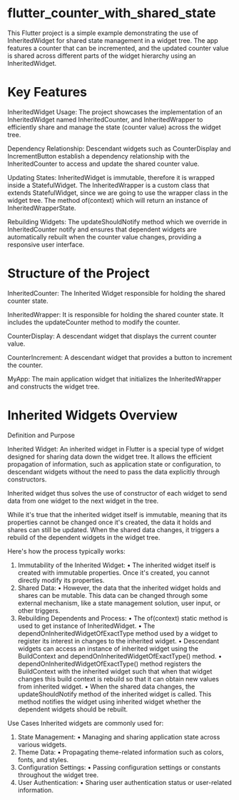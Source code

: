 # flutter_counter_with_shared_state
 This Flutter project is a simple example demonstrating the use of InheritedWidget for shared state management in a widget tree. The app features a counter that can be incremented, and the updated counter value is shared across different parts of the widget hierarchy using an InheritedWidget.

# Key Features
InheritedWidget Usage: The project showcases the implementation of an InheritedWidget named InheritedCounter, and InheritedWrapper to efficiently share and manage the state (counter value) across the widget tree.

Dependency Relationship: Descendant widgets such as CounterDisplay and IncrementButton establish a dependency relationship with the InheritedCounter to access and update the shared counter value.

Updating States: InheritedWidget is immutable, therefore it is wrapped inside a StatefulWidget. The InheritedWrapper is a custom class that extends StatefulWidget, since we are going to use the wrapper class in the widget tree. The method of(context) which will return an instance of InheritedWrapperState.

Rebuilding Widgets: The updateShouldNotify method which we override in InheritedCounter notify and ensures that dependent widgets are automatically rebuilt when the counter value changes, providing a responsive user interface.

# Structure of the Project
InheritedCounter: The Inherited Widget responsible for holding the shared counter state. 

InheritedWrapper: It is responsible for holding the shared counter state.  It includes the updateCounter method to modify the counter.

CounterDisplay: A descendant widget that displays the current counter value.

CounterIncrement: A descendant widget that provides a button to increment the counter.

MyApp: The main application widget that initializes the InheritedWrapper and constructs the widget tree.

# Inherited Widgets Overview
Definition and Purpose

Inherited Widget:
An inherited widget in Flutter is a special type of widget designed for sharing data down the widget tree. It allows the efficient propagation of information, such as application state or configuration, to descendant widgets without the need to pass the data explicitly through constructors.

Inherited widget thus solves the use of constructor of each widget to send data from one widget to the next widget in the tree.


While it's true that the inherited widget itself is immutable, meaning that its properties cannot be changed once it's created, the data it holds and shares can still be updated. When the shared data changes, it triggers a rebuild of the dependent widgets in the widget tree.

Here's how the process typically works:
1.	Immutability of the Inherited Widget:
•	The inherited widget itself is created with immutable properties. Once it's created, you cannot directly modify its properties.
2.	Shared Data:
•	However, the data that the inherited widget holds and shares can be mutable. This data can be changed through some external mechanism, like a state management solution, user input, or other triggers.
3.	Rebuilding Dependents and Process:
•	The of(context) static method is used to get instance of InheritedWidget.
•	The dependOnInheritedWidgetOfExactType method used by a widget to register its interest in changes to the inherited widget. 
•	Descendant widgets can access an instance of inherited widget using the BuildContext and dependOnInheritedWidgetOfExactType<T>() method.
•	dependOnInheritedWidgetOfExactType<T>() method registers the BuildContext with the inherited widget such that when that widget changes this build context is rebuild so that it can obtain new values from inherited widget. 
•	When the shared data changes, the updateShouldNotify method of the inherited widget is called. This method notifies the widget using inherited widget whether the dependent widgets should be rebuilt.


Use Cases
Inherited widgets are commonly used for:
1.	State Management:
•	Managing and sharing application state across various widgets.
2.	Theme Data:
•	Propagating theme-related information such as colors, fonts, and styles.
3.	Configuration Settings:
•	Passing configuration settings or constants throughout the widget tree.
4.	User Authentication:
•	Sharing user authentication status or user-related information.





